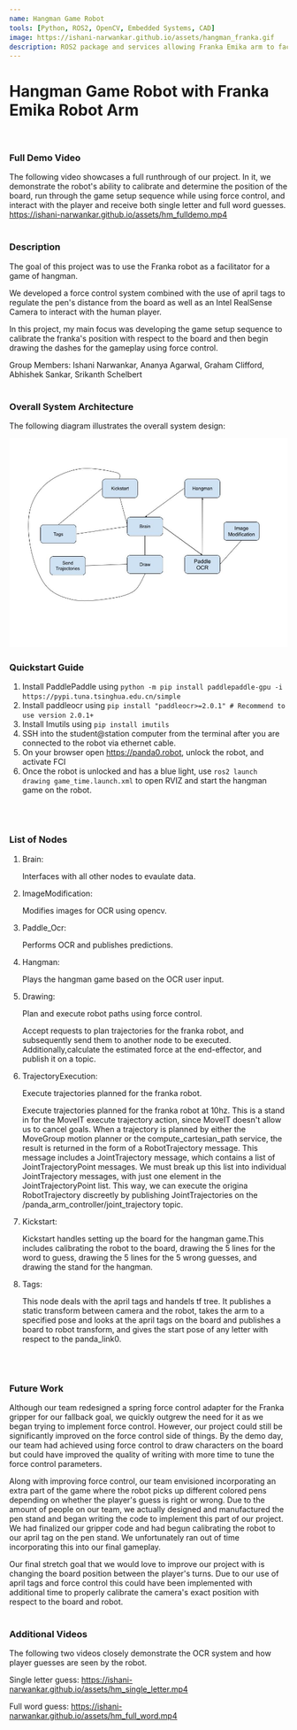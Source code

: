 ```yaml
---
name: Hangman Game Robot
tools: [Python, ROS2, OpenCV, Embedded Systems, CAD]
image: https://ishani-narwankar.github.io/assets/hangman_franka.gif
description: ROS2 package and services allowing Franka Emika arm to facilitate a game of hangman with a human player.
---
```


# Hangman Game Robot with Franka Emika Robot Arm
<br>

### **Full Demo Video**
The following video showcases a full runthrough of our project. In it, we demonstrate the robot's ability to calibrate and determine the position of the board, run through the game setup sequence while using force control, and interact with the player and receive both single letter and full word guesses.
https://ishani-narwankar.github.io/assets/hm_fulldemo.mp4
<br>
<br>

### **Description**
The goal of this project was to use the Franka robot as a facilitator for a game of hangman. 

We developed a force control system combined with the use of april tags to regulate the pen's distance from the board as well as an Intel RealSense Camera to interact with the human player.

In this project, my main focus was developing the game setup sequence to calibrate the franka's position with respect to the board and then begin drawing the dashes for the gameplay using force control.

Group Members: Ishani Narwankar, Ananya Agarwal, Graham Clifford, Abhishek Sankar, Srikanth Schelbert
<br>
<br>

### **Overall System Architecture**
The following diagram illustrates the overall system design:

![Alt text](../assets/hm_node_diagram.jpg)

### **Quickstart Guide**
1. Install PaddlePaddle using `python -m pip install paddlepaddle-gpu -i https://pypi.tuna.tsinghua.edu.cn/simple`
2. Install paddleocr using `pip install "paddleocr>=2.0.1" # Recommend to use version 2.0.1+`
3. Install Imutils using `pip install imutils`
4. SSH into the student@station computer from the terminal after you are connected to the robot via ethernet cable.
5. On your browser open https://panda0.robot, unlock the robot, and activate FCI
6. Once the robot is unlocked and has a blue light, use `ros2 launch drawing game_time.launch.xml` to open RVIZ and start the hangman game on the robot.
<br>
<br>

### **List of Nodes**
1. Brain: 

    Interfaces with all other nodes to evaulate data.
2. ImageModification: 
    
    Modifies images for OCR using opencv.

3. Paddle_Ocr:

    Performs OCR and publishes predictions.

4. Hangman: 

    Plays the hangman game based on the OCR user input.

5. Drawing:

    Plan and execute robot paths using force control.

    Accept requests to plan trajectories for the franka robot, and subsequently send them to another node to be executed. Additionally,calculate the estimated force at the end-effector, and publish it on a topic.

6. TrajectoryExecution: 

    Execute trajectories planned for the franka robot.

    Execute trajectories planned for the franka robot at 10hz. This is a stand in for the MoveIT execute trajectory action, since MoveIT doesn't allow us to cancel goals. When a trajectory is planned by either the MoveGroup motion planner or the compute_cartesian_path service, the result is returned in the form of a RobotTrajectory message. This message includes a JointTrajectory message, which contains a list of JointTrajectoryPoint messages. We must break up this list into individual JointTrajectory messages, with just one element in the JointTrajectoryPoint list. This way, we can execute the origina RobotTrajectory discreetly by publishing JointTrajectories on the /panda_arm_controller/joint_trajectory topic.

7. Kickstart:

    Kickstart handles setting up the board for the hangman game.This includes calibrating the robot to the board, drawing the 5 lines for the word to guess, drawing the 5 lines for the 5 wrong guesses, and drawing the stand for the hangman.

8. Tags:

    This node deals with the april tags and handels tf tree. It publishes a static transform between camera and the robot, takes the arm to a specified pose and looks at the april tags on the board and publishes a board to robot transform, and gives the start pose of any letter with respect to the panda_link0.
<br>
<br>

### **Future Work**
Although our team redesigned a spring force control adapter for the Franka gripper for our fallback goal, we quickly outgrew the need for it as we began trying to implement force control. However, our project could still be significantly improved on the force control side of things. By the demo day, our team had achieved using force control to draw characters on the board but could have improved the quality of writing with more time to tune the force control parameters.

Along with improving force control, our team envisioned incorporating an extra part of the game where the robot picks up different colored pens depending on whether the player's guess is right or wrong. Due to the amount of people on our team, we actually designed and manufactured the pen stand and began writing the code to implement this part of our project. We had finalized our gripper code and had begun calibrating the robot to our april tag on the pen stand. We unfortunately ran out of time incorporating this into our final gameplay.  

Our final stretch goal that we would love to improve our project with is changing the board position between the player's turns. Due to our use of april tags and force control this could have been implemented with additional time to properly calibrate the camera's exact position with respect to the board and robot.
<br>
<br>

### **Additional Videos**
The following two videos closely demonstrate the OCR system and how player guesses are seen by the robot. 

Single letter guess:
https://ishani-narwankar.github.io/assets/hm_single_letter.mp4

Full word guess:
https://ishani-narwankar.github.io/assets/hm_full_word.mp4